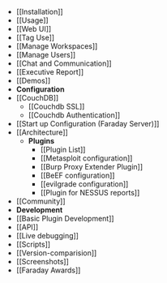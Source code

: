 * [[Installation]]
* [[Usage]]
 * [[Web UI]]
 * [[Tag Use]]
 * [[Manage Workspaces]]
 * [[Manage Users]]
 * [[Chat and Communication]]
 * [[Executive Report]]
* [[Demos]]
* **Configuration**
 * [[CouchDB]]
    * [[Couchdb SSL]]
    * [[Couchdb Authentication]]
 * [[Start up Configuration (Faraday Server)]]
* [[Architecture]]
  * **Plugins**
     * [[Plugin List]]
     * [[Metasploit configuration]]
     * [[Burp Proxy Extender Plugin]]
     * [[BeEF configuration]]
     * [[evilgrade configuration]]
     * [[Plugin for NESSUS reports]]
* [[Community]]
* **Development**
 * [[Basic Plugin Development]]
 * [[API]]
 * [[Live debugging]]
* [[Scripts]]
* [[Version-comparision]]
* [[Screenshots]]
* [[Faraday Awards]]